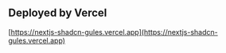 ## Deployed by Vercel

[https://nextjs-shadcn-gules.vercel.app](https://nextjs-shadcn-gules.vercel.app)
